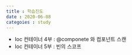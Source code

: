 ```yaml
---
title : 학습진도
date : 2020-06-08
categoies : study
---
```

+ Ioc 컨테이너 4부 : @componete 와 컴포넌트 스캔
+ Ioc 컨테이너 5부 : 빈의 스코프
